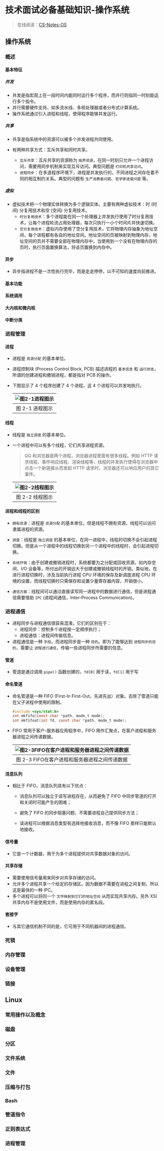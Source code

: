 # 技术面试必备基础知识-操作系统

> 在线阅读：[CS-Notes-OS](https://cyc2018.github.io/CS-Notes/#/README?id=%f0%9f%92%bb-%e6%93%8d%e4%bd%9c%e7%b3%bb%e7%bb%9f)

## 操作系统
### 概述

#### 基本特征
##### 并发
- 并发是指宏观上在一段时间内能同时运行多个程序，而并行则指同一时刻能运行多个指令。
- 并行需要硬件支持，如多流水线、多核处理器或者分布式计算系统。
- 操作系统通过引入进程和线程，使得程序能够并发运行。

##### 共享
- 共享是指系统中的资源可以被多个并发进程共同使用。

- 有两种共享方式：互斥共享和同时共享。
	- `互斥共享`：互斥共享的资源称为 `临界资源`，在同一时刻只允许一个进程访问，需要用同步机制来实现互斥访问。典型问题是 `打印机共享访问`。
	- `进程同步`：在多道程序环境下，进程是并发执行的，不同进程之间存在着不同的相互制约关系。典型的问题有 `生产消费者问题`、`哲学家进餐问题` 等。

##### 虚拟
- 虚拟技术把一个物理实体转换为多个逻辑实体。主要有两种虚拟技术：时 (时间) 分复用技术和空 (空间) 分复用技术。
	- `时分复用技术`：多个进程能在同一个处理器上并发执行使用了时分复用技术，让每个进程轮流占用处理器，每次只执行一小个时间片并快速切换。
	- `空分复用技术`：虚拟内存使用了空分复用技术，它将物理内存抽象为地址空间，每个进程都有各自的地址空间。地址空间的页被映射到物理内存，地址空间的页并不需要全部在物理内存中，当使用到一个没有在物理内存的页时，执行页面置换算法，将该页置换到内存中。

####  异步
- 异步指进程不是一次性执行完毕，而是走走停停，以不可知的速度向前推进。

#### 基本功能
#### 系统调用
#### 大内核和微内核
#### 中断分类

### 进程管理
#### 进程
- 进程是 `资源分配` 的基本单位。
- 进程控制块 (Process Control Block, PCB) 描述进程的 `基本信息` 和 `运行状态`，所谓的创建进程和撤销进程，都是指对 PCB 的操作。
- 下图显示了 4 个程序创建了 4 个进程，这 4 个进程可以并发地执行。

	| ![图2-1进程图示](img/CyC2018-CS-Notes-OS_2-1.png) |
	| :---: |
	| 图 2-1 进程图示 |

#### 线程
- 线程是 `独立调度` 的基本单位。
- 一个进程中可以有多个线程，它们共享进程资源。

	> QQ 和浏览器是两个进程，浏览器进程里面有很多线程。例如 HTTP 请求线程、事件响应线程、渲染线程等，线程的并发执行使得在浏览器中点击一个新链接从而发起 HTTP 请求时，浏览器还可以响应用户的其它事件。
	
	| ![图2-2线程图示](img/CyC2018-CS-Notes-OS_2-2.png) |
	| :---: |
	| 图 2-2 线程图示 |

#### 进程和线程的区别
- `拥有资源`：进程是 `资源分配` 的基本单位，但是线程不拥有资源，线程可以访问隶属进程的资源。

- `调度`：线程是 `独立调度` 的基本单位，在同一进程中，线程的切换不会引起进程切换。但是从一个进程中的线程切换到另一个进程中的线程时，会引起进程切换。

- `系统开销`：由于创建或撤销进程时，系统都要为之分配或回收资源，如内存空间、I/O 设备等，所付出的开销远大于创建或撤销线程时的开销。类似地，在进行进程切换时，涉及当前执行进程 CPU 环境的保存及新调度进程 CPU 环境的设置，而线程切换时只需保存和设置少量寄存器内容，开销很小。

- `通信方面`：线程间可以通过直接读写同一进程中的数据进行通信，但是进程通信需要借助  `IPC` (进程间通信，Inter-Process Communication)。

### 进程通信
- 进程同步与进程通信很容易混淆，它们的区别在于：
	- 进程同步：控制多个进程按一定顺序执行；
	- 进程通信：进程间传输信息。
- 进程通信是一种 `手段`，而进程同步是一种 `目的`。即为了能够达到 `进程同步的目的`，需要让 `进程进行通信`，传输一些进程同步所需要的信息。

#### 管道
- 管道是通过调用 `pipe()` 函数创建的，`fd[0]` 用于读，`fd[1]` 用于写

#### 命名管道
- 命名管道是一种 FIFO (First-In First-Out，先进先出）对象。去除了管道只能在父子进程中使用的限制。

	```c
	#include <sys/stat.h>
	int mkfifo(const char *path, mode_t mode);
	int mkfifoat(int fd, const char *path, mode_t mode);
	```
	
- FIFO 常用于客户-服务器应用程序中，FIFO 用作汇聚点，在客户进程和服务器进程之间传递数据。

	| ![图2-3FIFO在客户进程和服务器进程之间传递数据](img/CyC2018-CS-Notes-OS_2-3.png) |
	| :---: |
	| 图 2-3 FIFO在客户进程和服务器进程之间传递数据 |

#### 消息队列
- 相比于 FIFO，消息队列具有以下优点：

	- 消息队列可以独立于读写进程存在，从而避免了 FIFO 中同步管道的打开和关闭时可能产生的困难；

	- 避免了 FIFO 的同步阻塞问题，不需要进程自己提供同步方法；

	- 读进程可以根据消息类型有选择地接收消息，而不像 FIFO 那样只能默认地接收。

#### 信号量
- 它是一个计数器，用于为多个进程提供对共享数据对象的访问。

#### 共享存储
- 需要使用信号量用来同步对共享存储的访问。
- 允许多个进程共享一个给定的存储区。因为数据不需要在进程之间复制，所以这是最快的一种 IPC。
- 多个进程可以将同一个 `文件映射到它们的地址空间` 从而实现共享内存。另外 XSI 共享内存不是使用文件，而是使用内存的匿名段。

#### 套接字
- 与其它通信机制不同的是，它可用于不同机器间的进程通信。

### 死锁
### 内存管理
### 设备管理
### 链接

## Linux
### 常用操作以及概念
### 磁盘
### 分区
### 文件系统
### 文件
### 压缩与打包
### Bash
### 管道指令
### 正则表达式
### 进程管理